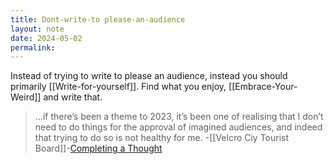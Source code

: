 ```yaml
---
title: Dont-write-to please-an-audience
layout: note
date: 2024-05-02
permalink:
---
```



Instead of trying to write to please an audience, instead you should primarily [[Write-for-yourself]]. Find what you enjoy, [[Embrace-Your-Weird]] and write that.


 
 > ...if there’s been a theme to 2023, it’s been one of realising that I don’t need to do things for the approval of imagined audiences, and indeed that trying to do so is not healthy for me. 
 > -[[Velcro Ciy Tourist Board]]-[Completing a Thought](https://omnivore.app/me/https-www-velcro-city-co-uk-completing-a-thought-18cc06a554d#7bd1f478-6e0d-4a42-910f-258f8d3f4ff6) 
